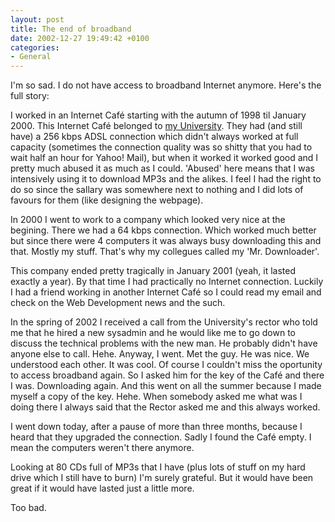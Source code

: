 ```yaml
---
layout: post
title: The end of broadband
date: 2002-12-27 19:49:42 +0100
categories:
- General
---
```

I'm so sad. I do not have access to broadband Internet anymore. Here's the full story:

I worked in an Internet Caf&eacute; starting with the autumn of 1998 til January 2000. This Internet Caf&eacute; belonged to <a href="http://www.ubm.ro" title="ubm.ro">my University</a>. They had (and still have) a 256 kbps ADSL connection which didn't always worked at full capacity (sometimes the connection quality was so shitty that you had to wait half an hour for Yahoo! Mail), but when it worked it worked good and I pretty much abused it as much as I could. 'Abused' here means that I was intensively using it to download MP3s and the alikes. I feel I had the right to do so since the sallary was somewhere next to nothing and I did lots of favours for them (like designing the webpage).

In 2000 I went to work to a company which looked very nice at the begining. There we had a 64 kbps connection. Which worked much better but since there were 4 computers it was always busy downloading this and that. Mostly my stuff. That's why my collegues called my 'Mr. Downloader'.

This company ended pretty tragically in January 2001 (yeah, it lasted exactly a year). By that time I had practically no Internet connection. Luckily I had a friend working in another Internet Caf&eacute; so I could read my email and check on the Web Development news and the such.

In the spring of 2002 I received a call from the University's rector who told me that he hired a new sysadmin and he would like me to go down to discuss the technical problems with the new man. He probably didn't have anyone else to call. Hehe. Anyway, I went. Met the guy. He was nice. We understood each other. It was cool. Of course I couldn't miss the oportunity to access broadband again. So I asked him for the key of the Caf&eacute; and there I was. Downloading again. And this went on all the summer because I made myself a copy of the key. Hehe. When somebody asked me what was I doing there I always said that the Rector asked me and this always worked.

I went down today, after a pause of more than three months, because I heard that they upgraded the connection. Sadly I found the Caf&eacute; empty. I mean the computers weren't there anymore.

Looking at 80 CDs full of MP3s that I have (plus lots of stuff on my hard drive which I still have to burn) I'm surely grateful. But it would have been great if it would have lasted just a little more.

Too bad.

